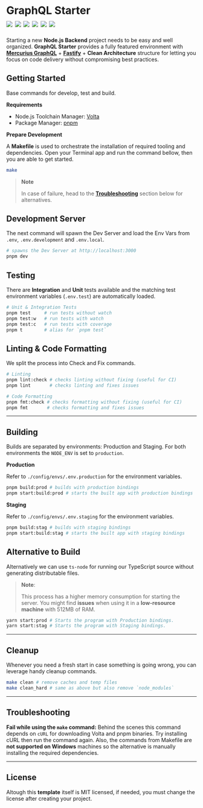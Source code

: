 <h1>
  <div>
    GraphQL Starter
    <div>
      <img src="https://img.shields.io/badge/Web%20Framework-Fastify-white.svg" />
      <img src="https://img.shields.io/badge/ORM-Prisma-blueviolet.svg" />
      <img src="https://img.shields.io/badge/Testing-AVA-pink.svg" />
      <img src="https://img.shields.io/badge/Format-Prettier-coral.svg" />
      <img src="https://img.shields.io/badge/Linting-TypeScript_ESLint-blue.svg" />
      <img src="https://img.shields.io/badge/Node.js-v16.17.2-green.svg" />
    </div>
  </div>
</h1>

Starting a new **Node.js Backend** project needs to be easy and well organized. **GraphQL Starter** provides a fully featured environment with **[Mercurius GraphQL](https://mercurius.dev/#/)** + **[Fastify](https://fastify.io)** + **Clean Architecture** structure for letting you focus on code delivery without compromising best practices.

## Getting Started

Base commands for develop, test and build.

**Requirements**

- Node.js Toolchain Manager: [Volta](https://volta.sh)
- Package Manager: [pnpm](https://pnpm.io/installation)

**Prepare Development**

A **Makefile** is used to orchestrate the installation of required tooling and dependencies. Open your Terminal app and run the command bellow, then you are able to get started.

```sh
make
```

> **Note**
>
> In case of failure, head to the [**Troubleshooting**](#troubleshooting) section below for alternatives.


## Development Server

The next command will spawn the Dev Server and load the Env Vars from `.env`, `.env.development` and `.env.local`.

```sh
# spawns the Dev Server at http://localhost:3000
pnpm dev
```

## Testing

There are **Integration** and **Unit** tests available and the matching test environment variables (`.env.test`) are automatically loaded.

```sh
# Unit & Integration Tests
pnpm test     # run tests without watch
pnpm test:w   # run tests with watch
pnpm test:c   # run tests with coverage
pnpm t        # alias for `pnpm test`
```

## Linting & Code Formatting

We split the process into Check and Fix commands.

```sh
# Linting
pnpm lint:check # checks linting without fixing (useful for CI)
pnpm lint       # checks linting and fixes issues
```

```sh
# Code Formatting
pnpm fmt:check # checks formatting without fixing (useful for CI)
pnpm fmt       # checks formatting and fixes issues
```

---

## Building
Builds are separated by environments: Production and Staging. For both environments the `NODE_ENV` is set to `production`.

**Production**

Refer to `./config/envs/.env.production` for the environment variables.

```sh
pnpm build:prod # builds with production bindings
pnpm start:build:prod # starts the built app with production bindings
```

**Staging**

Refer to `./config/envs/.env.staging` for the environment variables.

```sh
pnpm build:stag # builds with staging bindings
pnpm start:build:stag # starts the built app with staging bindings
```

## Alternative to Build

Alternatively we can use `ts-node` for running our TypeScript source without generating distributable files.

> **Note**:
>
> This process has a higher memory consumption for starting the server. You might find **issues** when using it in a **low-resource machine** with 512MB of RAM.
```sh
yarn start:prod # Starts the program with Production bindings.
yarn start:stag # Starts the program with Staging bindings.
```

---

## Cleanup

Whenever you need a fresh start in case something is going wrong, you can leverage handy cleanup commands.

```sh
make clean # remove caches and temp files
make clean_hard # same as above but also remove `node_modules`
```

---

## Troubleshooting

**Fail while using the `make` command:** Behind the scenes this command depends on `cURL` for downloading Volta and pnpm binaries. Try installing cURL then run the command again. Also, the commands from Makefile are **not supported on Windows** machines so the alternative is manually installing the required dependencies.

---

## License

Altough this **template** itself is MIT licensed, if needed, you must change the license after creating your project.
